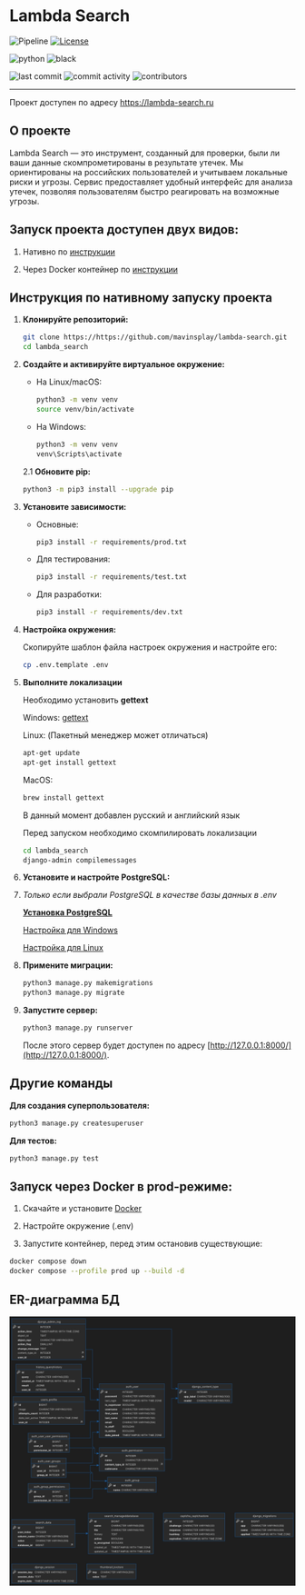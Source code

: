 # Lambda Search

![Pipeline](https://github.com/mavinsplay/lambda-search/actions/workflows/ci-cd-pipeline.yml/badge.svg)
[![License](https://img.shields.io/github/license/mavinsplay/lambda-search)](./LICENSE)

![python](https://img.shields.io/pypi/pyversions/Django)
![black](https://img.shields.io/badge/code%20style-black-black.svg)

![last commit](https://img.shields.io/github/last-commit/mavinsplay/lambda-search)
![commit activity](https://img.shields.io/github/commit-activity/m/mavinsplay/lambda-search)
![contributors](https://img.shields.io/github/contributors/mavinsplay/lambda-search)
***

Проект доступен по адресу https://lambda-search.ru

## О проекте
Lambda Search — это инструмент, созданный для проверки, были ли ваши данные скомпрометированы в результате утечек. Мы ориентированы на российских пользователей и учитываем локальные риски и угрозы. Сервис предоставляет удобный интерфейс для анализа утечек, позволяя пользователям быстро реагировать на возможные угрозы.


## Запуск проекта доступен двух видов:

   1. Нативно по [инструкции](#инструкция-по-нативному-запуску-проекта)

   2. Через Docker контейнер по [инструкции](#запуск-через-docker-в-prod-режиме)


## Инструкция по нативному запуску проекта

1. **Клонируйте репозиторий:**

   ```bash
   git clone https://https://github.com/mavinsplay/lambda-search.git
   cd lambda_search
   ```

2. **Создайте и активируйте виртуальное окружение:**

   - На Linux/macOS:

     ```bash
     python3 -m venv venv
     source venv/bin/activate
     ```

   - На Windows:

     ```bash
     python3 -m venv venv
     venv\Scripts\activate
     ```

   2.1 **Обновите pip:**

   ```bash
   python3 -m pip3 install --upgrade pip
   ```

3. **Установите зависимости:**

   - Основные:

      ```bash
      pip3 install -r requirements/prod.txt
      ```

   - Для тестирования:

      ```bash
      pip3 install -r requirements/test.txt
      ```

   - Для разработки:

      ```bash
      pip3 install -r requirements/dev.txt
      ```

4. **Настройка окружения:**

   Скопируйте шаблон файла настроек окружения и настройте его:

   ```bash
   cp .env.template .env
   ```

5. **Выполните локализации**

   Необходимо установить **gettext**

   Windows: [gettext](https://mlocati.github.io/articles/gettext-iconv-windows.html)

   Linux:
   (Пакетный менеджер может отличаться)

   ```bash
   apt-get update
   apt-get install gettext
   ```

   MacOS:

   ```bash
   brew install gettext
   ```

   В данный момент добавлен русский и английский язык

   Перед запуском необходимо скомпилировать локализации

   ```bash
   cd lambda_search
   django-admin compilemessages
   ```

6. **Установите и настройте PostgreSQL:**
7. 
   *Только если выбрали PostgreSQL в качестве базы данных в .env*

   [**Установка PostgreSQL**](https://www.postgresql.org/download/)

   [Настройка для Windows](https://winitpro.ru/index.php/2019/10/25/ustanovka-nastrojka-postgresql-v-windows/)

   [Настройка для Linux](https://www.postgresql.org/docs/current/tutorial-install.html)


8. **Примените миграции:**

   ```bash
   python3 manage.py makemigrations
   python3 manage.py migrate
   ```

9. **Запустите сервер:**

   ```bash
   python3 manage.py runserver
   ```

   После этого сервер будет доступен по адресу [http://127.0.0.1:8000/](http://127.0.0.1:8000/).


## Другие команды

**Для создания суперпользователя:**

```bash
python3 manage.py createsuperuser
```

**Для тестов:**

```bash
python3 manage.py test
```

## Запуск через Docker в prod-режиме:

   1. Скачайте и установите [Docker](https://www.docker.com/)

   2. Настройте окружение (.env)

   3. Запустите контейнер, перед этим остановив существующие:

   ```bash
   docker compose down
   docker compose --profile prod up --build -d
   ```

## ER-диаграмма БД

![image info](ER.jpg)


